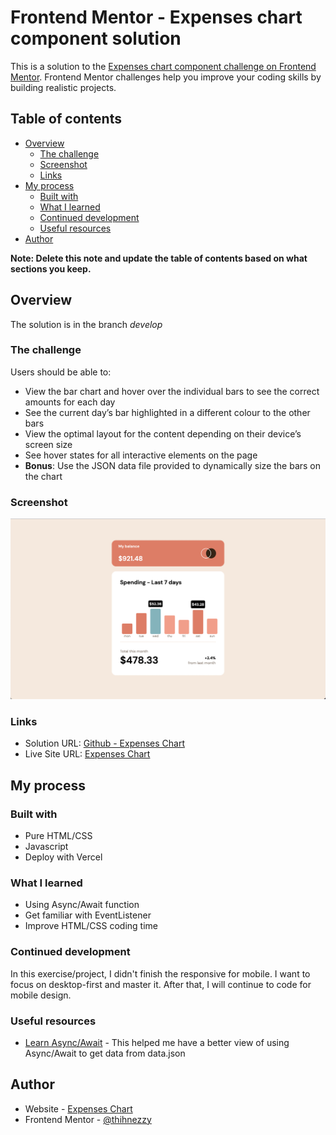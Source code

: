 # Frontend Mentor - Expenses chart component solution

This is a solution to the [Expenses chart component challenge on Frontend Mentor](https://www.frontendmentor.io/challenges/expenses-chart-component-e7yJBUdjwt). Frontend Mentor challenges help you improve your coding skills by building realistic projects. 

## Table of contents

- [Overview](#overview)
  - [The challenge](#the-challenge)
  - [Screenshot](#screenshot)
  - [Links](#links)
- [My process](#my-process)
  - [Built with](#built-with)
  - [What I learned](#what-i-learned)
  - [Continued development](#continued-development)
  - [Useful resources](#useful-resources)
- [Author](#author)


**Note: Delete this note and update the table of contents based on what sections you keep.**

## Overview

The solution is in the branch *develop*

### The challenge

Users should be able to:

- View the bar chart and hover over the individual bars to see the correct amounts for each day
- See the current day’s bar highlighted in a different colour to the other bars
- View the optimal layout for the content depending on their device’s screen size
- See hover states for all interactive elements on the page
- **Bonus**: Use the JSON data file provided to dynamically size the bars on the chart

### Screenshot

![](./images/screenshot.png)


### Links

- Solution URL: [Github - Expenses Chart](https://github.com/thihnezzy/expenses-chart-component)
- Live Site URL: [Expenses Chart](https://expenses-chart-component-sigma.vercel.app/)

## My process

### Built with

- Pure HTML/CSS
- Javascript
- Deploy with Vercel
### What I learned

- Using Async/Await function
- Get familiar with EventListener
- Improve HTML/CSS coding time


### Continued development

In this exercise/project, I didn't finish the responsive for mobile. I want to focus on desktop-first and master it. After that, I will continue to code for mobile design.


### Useful resources

- [Learn Async/Await](https://www.youtube.com/watch?v=J29jeuyMJ38&t=1054s&ab_channel=ThuNghiem) - This helped me have a better view of using Async/Await to get data from data.json

## Author

- Website - [Expenses Chart](https://www.your-site.com)
- Frontend Mentor - [@thihnezzy](https://www.frontendmentor.io/profile/nobody1234455)